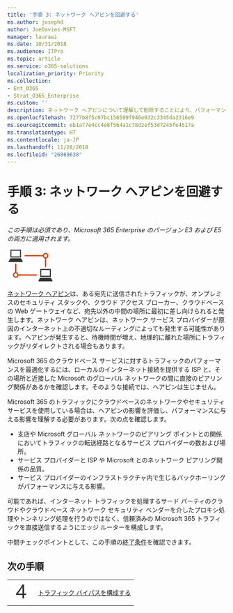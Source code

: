 ```yaml
---
title: '手順 3: ネットワーク ヘアピンを回避する'
ms.author: josephd
author: JoeDavies-MSFT
manager: laurawi
ms.date: 10/31/2018
ms.audience: ITPro
ms.topic: article
ms.service: o365-solutions
localization_priority: Priority
ms.collection:
- Ent_O365
- Strat_O365_Enterprise
ms.custom: ''
description: ネットワーク ヘアピンについて理解して削除することにより、パフォーマンスの向上を図ります。
ms.openlocfilehash: 7277b8f5c07bc156599f946e032c3345da3316e9
ms.sourcegitcommit: eb1a77e4cc4e8f564a1c78d2ef53d7245fe4517a
ms.translationtype: HT
ms.contentlocale: ja-JP
ms.lasthandoff: 11/28/2018
ms.locfileid: "26869638"
---
```

# <a name="step-3-avoid-network-hairpins"></a>手順 3: ネットワーク ヘアピンを回避する

*この手順は必須であり、Microsoft 365 Enterprise のバージョン E3 および E5 の両方に適用されます。*

![](./media/deploy-foundation-infrastructure/networking_icon-small.png)

[ネットワーク ヘアピン](https://docs.microsoft.com/office365/enterprise/office-365-network-connectivity-principles#BKMK_P3)は、ある宛先に送信されたトラフィックが、オンプレミスのセキュリティ スタックや、クラウド アクセス ブローカー、クラウドベースの Web ゲートウェイなど、宛先以外の中間の場所に最初に差し向けられると発生します。ネットワーク ヘアピンは、ネットワーク サービス プロバイダーが原因のインターネット上の不適切なルーティングによっても発生する可能性があります。ヘアピンが発生すると、待機時間が増え、地理的に離れた場所にトラフィックがリダイレクトされる場合もあります。

Microsoft 365 のクラウドベース サービスに対するトラフィックのパフォーマンスを最適化するには、ローカルのインターネット接続を提供する ISP と、その場所と近接した Microsoft のグローバル ネットワークの間に直接のピアリング関係があるかを確認します。そのような接続では、ヘアピンは生じません。

Microsoft 365 のトラフィックにクラウドベースのネットワークやセキュリティ サービスを使用している場合は、ヘアピンの影響を評価し、パフォーマンスに与える影響を理解する必要があります。次の点を確認します。

- 支店や Microsoft グローバル ネットワークのピアリング ポイントとの関係においてトラフィックの転送経路となるサービス プロバイダーの数および場所。 
- サービス プロバイダーと ISP や Microsoft とのネットワーク ピアリング関係の品質。 
- サービス プロバイダーのインフラストラクチャ内で生じるバックホーリングがパフォーマンスに与える影響。

可能であれば、インターネット トラフィックを処理するサード パーティのクラウドやクラウドベース ネットワーク セキュリティ ベンダーを介したプロキシ処理やトンネリング処理を行うのではなく、信頼済みの Microsoft 365 トラフィックを直接送信するようにエッジ ルーターを構成します。 

中間チェックポイントとして、この手順の[終了条件](networking-exit-criteria.md#crit-networking-step3)を確認できます。

## <a name="next-step"></a>次の手順

|||
|:-------|:-----|
|![](./media/stepnumbers/Step4.png)|[トラフィック バイパスを構成する](networking-configure-proxies-firewalls.md)|
